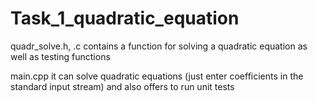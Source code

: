 # Task_1_quadratic_equation
quadr_solve.h, .c contains a function for solving a quadratic equation as well as testing functions

main.cpp it can solve quadratic equations (just enter coefficients in the standard input stream) and also offers to run unit tests
